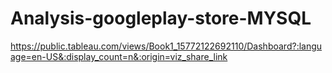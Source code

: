 # Analysis-googleplay-store-MYSQL

https://public.tableau.com/views/Book1_15772122692110/Dashboard?:language=en-US&:display_count=n&:origin=viz_share_link
